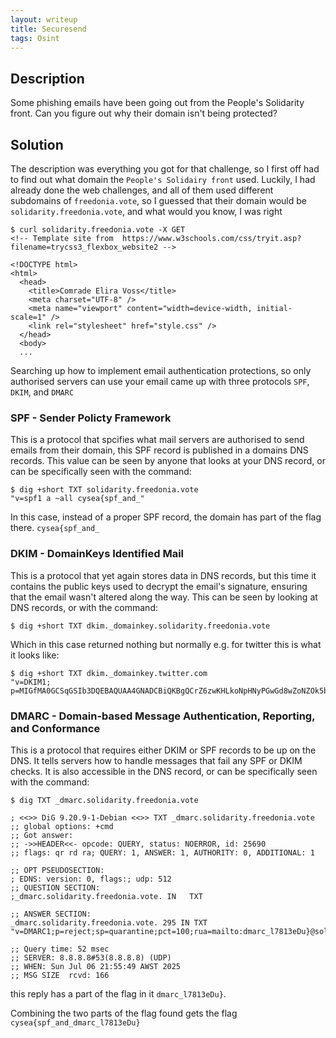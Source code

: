 ```yaml
---
layout: writeup
title: Securesend
tags: Osint
---
```


## Description

Some phishing emails have been going out from the People's Solidarity front. Can you figure out why their domain isn't being protected?

## Solution

The description was everything you got for that challenge, so I first off had to find out what domain the `People's Solidairy front` used. Luckily, I had already done the web challenges, and all of them used different subdomains of `freedonia.vote`, so I guessed that their domain would be `solidarity.freedonia.vote`, and what would you know, I was right
```text
$ curl solidarity.freedonia.vote -X GET
<!-- Template site from  https://www.w3schools.com/css/tryit.asp?filename=trycss3_flexbox_website2 -->

<!DOCTYPE html>
<html>
  <head>
    <title>Comrade Elira Voss</title>
    <meta charset="UTF-8" />
    <meta name="viewport" content="width=device-width, initial-scale=1" />
    <link rel="stylesheet" href="style.css" />
  </head>
  <body>
  ...
```

Searching up how to implement email authentication protections, so only authorised servers can use your email came up with three protocols `SPF`, `DKIM`, and `DMARC`

### SPF - Sender Policty Framework

This is a protocol that spcifies what mail servers are authorised to send emails from their domain, this SPF record is published in a domains DNS records.
This value can be seen by anyone that looks at your DNS record, or can be specifically seen with the command:
```text
$ dig +short TXT solidarity.freedonia.vote
"v=spf1 a ~all cysea{spf_and_"
```

In this case, instead of a proper SPF record, the domain has part of the flag there. `cysea{spf_and_`


### DKIM - DomainKeys Identified Mail

This is a protocol that yet again stores data in DNS records, but this time it contains the public keys used to decrypt the email's signature, ensuring that the email wasn't altered along the way. This can be seen by looking at DNS records, or with the command:
```text
$ dig +short TXT dkim._domainkey.solidarity.freedonia.vote

```

Which in this case returned nothing but normally e.g. for twitter this is what it looks like:

```text
$ dig +short TXT dkim._domainkey.twitter.com
"v=DKIM1; p=MIGfMA0GCSqGSIb3DQEBAQUAA4GNADCBiQKBgQCrZ6zwKHLkoNpHNyPGwGd8wZoNZOk5buOf8wJwfkSZsNllZs4jTNFQLy6v4Ok9qd46NdeRZWnTAY+lmAAV1nfH6ulBjiRHsdymijqKy/VMZ9Njjdy/+FPnJSm3+tG9Id7zgLxacA1Yis/18V3TCfvJrHAR/a77Dxd65c96UvqP3QIDAQAB"
```

### DMARC - Domain-based Message Authentication, Reporting, and Conformance

This is a protocol that requires either DKIM or SPF records to be up on the DNS. It tells servers how to handle messages that fail any SPF or DKIM checks. It is also accessible in the DNS record, or can be specifically seen with the command:
```text
$ dig TXT _dmarc.solidarity.freedonia.vote

; <<>> DiG 9.20.9-1-Debian <<>> TXT _dmarc.solidarity.freedonia.vote
;; global options: +cmd
;; Got answer:
;; ->>HEADER<<- opcode: QUERY, status: NOERROR, id: 25690
;; flags: qr rd ra; QUERY: 1, ANSWER: 1, AUTHORITY: 0, ADDITIONAL: 1

;; OPT PSEUDOSECTION:
; EDNS: version: 0, flags:; udp: 512
;; QUESTION SECTION:
;_dmarc.solidarity.freedonia.vote. IN   TXT

;; ANSWER SECTION:
_dmarc.solidarity.freedonia.vote. 295 IN TXT    "v=DMARC1;p=reject;sp=quarantine;pct=100;rua=mailto:dmarc_l7813eDu}@solidarity.freedonia.vote"

;; Query time: 52 msec
;; SERVER: 8.8.8.8#53(8.8.8.8) (UDP)
;; WHEN: Sun Jul 06 21:55:49 AWST 2025
;; MSG SIZE  rcvd: 166
```

this reply has a part of the flag in it `dmarc_l7813eDu}`.

Combining the two parts of the flag found gets the flag `cysea{spf_and_dmarc_l7813eDu}`
